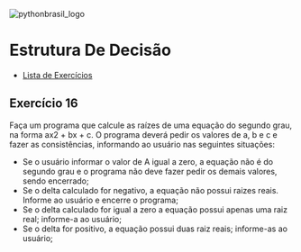![pythonbrasil_logo](https://github.com/MatheusLPolidoro/python_brasil/assets/89528428/7c43d52a-bf1a-4add-9b72-72962962a3f9)

# Estrutura De Decisão 
- [Lista de Exercícios](https://github.com/MatheusLPolidoro/python_brasil)

## Exercício 16

Faça um programa que calcule as raízes de uma equação do segundo grau, na forma ax2 + bx + c. O programa deverá pedir os valores de a, b e c e fazer as consistências, informando ao usuário nas seguintes situações:

- Se o usuário informar o valor de A igual a zero, a equação não é do segundo grau e o programa não deve fazer pedir os demais valores, sendo encerrado;
- Se o delta calculado for negativo, a equação não possui raizes reais. Informe ao usuário e encerre o programa;
- Se o delta calculado for igual a zero a equação possui apenas uma raiz real; informe-a ao usuário;
- Se o delta for positivo, a equação possui duas raiz reais; informe-as ao usuário;